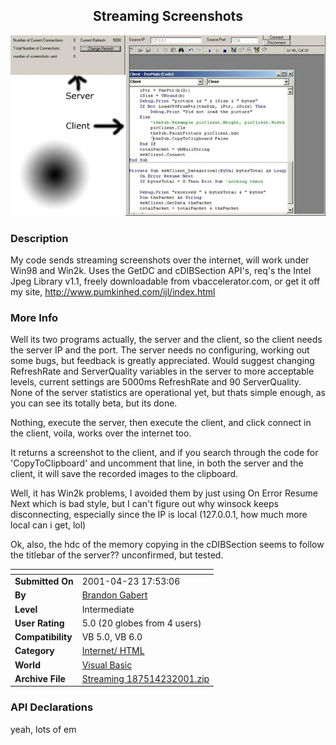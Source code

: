 ﻿<div align="center">

## Streaming Screenshots

<img src="PIC20014231957404736.jpg">
</div>

### Description

My code sends streaming screenshots over the internet, will work under Win98 and Win2k. Uses the GetDC and cDIBSection API's, req's the Intel Jpeg Library v1.1, freely downloadable from vbaccelerator.com, or get it off my site, http://www.pumkinhed.com/ijl/index.html
 
### More Info
 
Well its two programs actually, the server and the client, so the client needs the server IP and the port. The server needs no configuring, working out some bugs, but feedback is greatly appreciated. Would suggest changing RefreshRate and ServerQuality variables in the server to more acceptable levels, current settings are 5000ms RefreshRate and 90 ServerQuality. None of the server statistics are operational yet, but thats simple enough, as you can see its totally beta, but its done.

Nothing, execute the server, then execute the client, and click connect in the client, voila, works over the internet too.

It returns a screenshot to the client, and if you search through the code for 'CopyToClipboard' and uncomment that line, in both the server and the client, it will save the recorded images to the clipboard.

Well, it has Win2k problems, I avoided them by just using On Error Resume Next which is bad style, but I can't figure out why winsock keeps disconnecting, especially since the IP is local (127.0.0.1, how much more local can i get, lol)

Ok, also, the hdc of the memory copying in the cDIBSection seems to follow the titlebar of the server?? unconfirmed, but tested.


<span>             |<span>
---                |---
**Submitted On**   |2001-04-23 17:53:06
**By**             |[Brandon Gabert](https://github.com/Planet-Source-Code/PSCIndex/blob/master/ByAuthor/brandon-gabert.md)
**Level**          |Intermediate
**User Rating**    |5.0 (20 globes from 4 users)
**Compatibility**  |VB 5\.0, VB 6\.0
**Category**       |[Internet/ HTML](https://github.com/Planet-Source-Code/PSCIndex/blob/master/ByCategory/internet-html__1-34.md)
**World**          |[Visual Basic](https://github.com/Planet-Source-Code/PSCIndex/blob/master/ByWorld/visual-basic.md)
**Archive File**   |[Streaming 187514232001\.zip](https://github.com/Planet-Source-Code/brandon-gabert-streaming-screenshots__1-22642/archive/master.zip)

### API Declarations

yeah, lots of em





